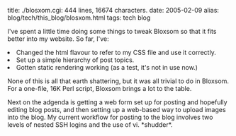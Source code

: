 title: ./blosxom.cgi: 444 lines, 16674 characters.
date: 2005-02-09
alias: blog/tech/this_blog/blosxom.html
tags: tech blog

I've spent a little time doing some things to tweak Bloxsom
so that it fits better into my website. So far, I've:
<p>
<list>
<li>Changed the html flavour to refer to my CSS file and use it correctly.
<li>Set up a simple hierarchy of post topics.
<li>Gotten static rendering working (as a test, it's not in use now.)
</list>
<p>
None of this is all that earth shattering, but it was all trivial
to do in Bloxsom. For a one-file, 16K Perl script, Bloxsom  brings
a lot to the table.
<p><p>
Next on the adgenda is getting a web form set up for posting and
hopefully editing blog posts, and then setting up a web-based
way to upload images into the blog. My current workflow for posting
to the blog involves two levels of nested SSH logins and the use
of vi. *shudder*.
